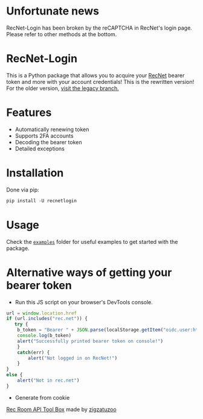 # Unfortunate news
RecNet-Login has been broken by the reCAPTCHA in RecNet's login page. Please refer to other methods at the bottom.

# RecNet-Login
This is a Python package that allows you to acquire your [RecNet](https://rec.net/) bearer token and more with your account credentials!
This is the rewritten version! For the older version, [visit the legacy branch.](https://github.com/Jegarde/RecNet-Login/tree/legacy)

# Features
- Automatically renewing token
- Supports 2FA accounts
- Decoding the bearer token
- Detailed exceptions

# Installation
Done via pip:
```py
pip install -U recnetlogin
```

# Usage
Check the [`examples`](https://github.com/Jegarde/RecNet-Login/tree/main/examples) folder for useful examples to get started with the package.

# Alternative ways of getting your bearer token
- Run this JS script on your browser's DevTools console.
```js
url = window.location.href
if (url.includes("rec.net")) {
   try {
    b_token = "Bearer " + JSON.parse(localStorage.getItem("oidc.user:https://auth.rec.net:recnet"))["access_token"]
    console.log(b_token)
    alert("Successfully printed bearer token on console!")
    }
    catch(err) {
        alert("Not logged in on RecNet!")
    } 
}
else {
    alert("Not in rec.net")
}
```
- Generate from cookie

[Rec Room API Tool Box](https://github.com/zigzatuzoo/Rec-Room-API-Tool-Box/blob/main/Tools/RRAutoAuth.py) made by [zigzatuzoo](https://github.com/zigzatuzoo)
